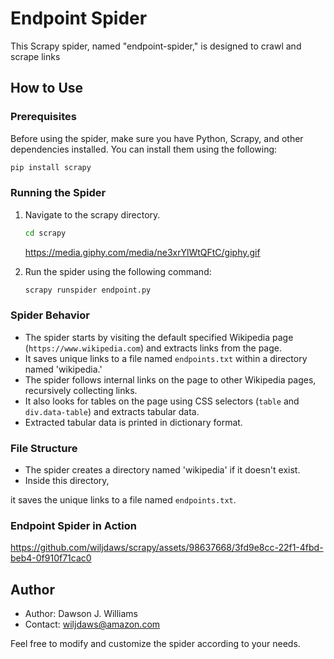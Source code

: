 # Endpoint Spider

This Scrapy spider, named "endpoint-spider," is designed to crawl and scrape links

## How to Use

### Prerequisites

Before using the spider, make sure you have Python, Scrapy, and other dependencies installed. You can install them using the following:

```bash
pip install scrapy
```

### Running the Spider

1. Navigate to the scrapy directory.

   ```bash
   cd scrapy
   ```
   https://media.giphy.com/media/ne3xrYlWtQFtC/giphy.gif
   
3. Run the spider using the following command:

   ```bash
   scrapy runspider endpoint.py
   ```
 
### Spider Behavior

- The spider starts by visiting the default specified Wikipedia page (`https://www.wikipedia.com`) and extracts links from the page.
- It saves unique links to a file named `endpoints.txt` within a directory named 'wikipedia.'
- The spider follows internal links on the page to other Wikipedia pages, recursively collecting links.
- It also looks for tables on the page using CSS selectors (`table` and `div.data-table`) and extracts tabular data.
- Extracted tabular data is printed in dictionary format.

### File Structure

- The spider creates a directory named 'wikipedia' if it doesn't exist.
- Inside this directory,

 it saves the unique links to a file named `endpoints.txt`.

### Endpoint Spider in Action

https://github.com/wiljdaws/scrapy/assets/98637668/3fd9e8cc-22f1-4fbd-beb4-0f910f71cac0



## Author

- Author: Dawson J. Williams
- Contact: wiljdaws@amazon.com

Feel free to modify and customize the spider according to your needs. 
